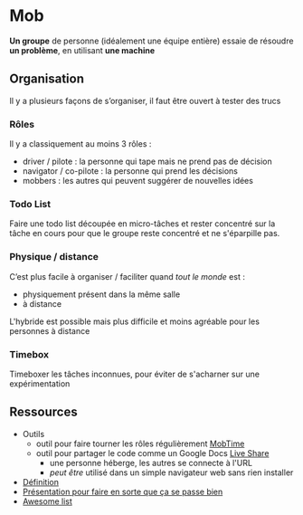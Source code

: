 # Mob

**Un groupe** de personne (idéalement une équipe entière) essaie de résoudre **un problème**, en utilisant **une machine**

## Organisation

Il y a plusieurs façons de s’organiser, il faut être ouvert à tester des trucs

### Rôles

Il y a classiquement au moins 3 rôles :

* driver / pilote : la personne qui tape mais ne prend pas de décision
* navigator / co-pilote : la personne qui prend les décisions
* mobbers : les autres qui peuvent suggérer de nouvelles idées

### Todo List

Faire une todo list découpée en micro-tâches et rester concentré sur la tâche en cours pour que le groupe reste concentré et ne s'éparpille pas.

### Physique / distance

C’est plus facile à organiser / faciliter quand *tout le monde* est :

* physiquement présent dans la même salle
* à distance

L'hybride est possible mais plus difficile et moins agréable pour les personnes à distance

### Timebox

Timeboxer les tâches inconnues, pour éviter de s'acharner sur une expérimentation

## Ressources

* Outils
  * outil pour faire tourner les rôles régulièrement [MobTime](https://mobtime.hadrienmp.fr/)
  * outil pour partager le code comme un Google Docs [Live Share](https://visualstudio.microsoft.com/fr/services/live-share/)
    * une personne héberge, les autres se connecte à l'URL
    * *peut être* utilisé dans un simple navigateur web sans rien installer
* [Définition](https://www.agilealliance.org/glossary/mob-programming/)
* [Présentation pour faire en sorte que ça se passe bien](https://www.youtube.com/watch?v=wK4PL3RsskA)
* [Awesome list](https://github.com/mobtimeapp/awesome-mobbing)
